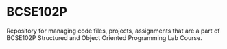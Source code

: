 # BCSE102P
Repository for managing code files, projects, assignments that are a part of BCSE102P Structured and Object Oriented Programming Lab Course.
